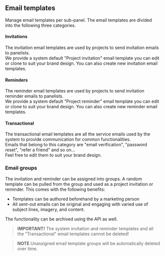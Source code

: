 ## Email templates
Manage email templates per sub-panel. The email templates are divided into the following three categories.

#### Invitations
The invitation email templates are used by projects to send invitation emails to panelists.  
We provide a system default "Project invitation" email template you can edit or clone to suit your brand design. You can also create new invitation email templates.

#### Reminders
The reminder email templates are used by projects to send invitation reminder emails to panelists.  
We provide a system default "Project reminder" email template you can edit or clone to suit your brand design. You can also create new reminder email templates.

#### Transactional
The transactional email templates are all the service emails used by the system to provide communication for common functionalities.  
Emails that belong to this category are "email verification", "password reset", "refer a friend" and so on...  
Feel free to edit them to suit your brand design.

### Email groups
The invitation and reminder can be assigned into groups. A random template can be pulled from the group and used as a project invitation or reminder. This comes with the following benefits:
  - Templates can be authored beforehand by a marketing person
  - All sent-out emails can be original and engaging with varied use of subject lines, imagery, and content.

The functionality can be archived using the API as well.
   
> **IMPORTANT!** The system invitation and reminder templates and all the "Transactional" email templates cannot be deleted!

> **NOTE** Unassigned email template groups will be automatically deleted over time.
